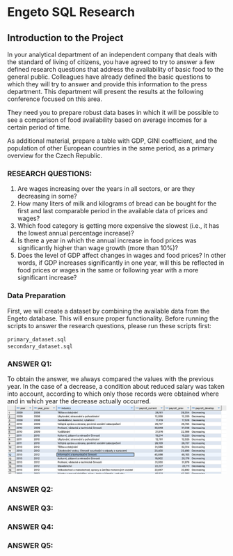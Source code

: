 # Engeto SQL Research

## Introduction to the Project

In your analytical department of an independent company that deals with the standard of living of citizens, you have agreed to try to answer a few defined research questions that address the availability of basic food to the general public. Colleagues have already defined the basic questions to which they will try to answer and provide this information to the press department. This department will present the results at the following conference focused on this area.

They need you to prepare robust data bases in which it will be possible to see a comparison of food availability based on average incomes for a certain period of time.

As additional material, prepare a table with GDP, GINI coefficient, and the population of other European countries in the same period, as a primary overview for the Czech Republic.

### RESEARCH QUESTIONS:

1. Are wages increasing over the years in all sectors, or are they decreasing in some?
2. How many liters of milk and kilograms of bread can be bought for the first and last comparable period in the available data of prices and wages?
3. Which food category is getting more expensive the slowest (i.e., it has the lowest annual percentage increase)?
4. Is there a year in which the annual increase in food prices was significantly higher than wage growth (more than 10%)?
5. Does the level of GDP affect changes in wages and food prices? In other words, if GDP increases significantly in one year, will this be reflected in food prices or wages in the same or following year with a more significant increase?

### Data Preparation

First, we will create a dataset by combining the available data from the Engeto database. This will ensure proper functionality. Before running the scripts to answer the research questions, please run these scripts first:

```
primary_dataset.sql
secondary_dataset.sql
```

### ANSWER Q1:

To obtain the answer, we always compared the values with the previous year. In the case of a decrease, a condition about reduced salary was taken into account, according to which only those records were obtained where and in which year the decrease actually occurred.
![Q1 answer](images/A1_output_demo.png)

### ANSWER Q2:

### ANSWER Q3:

### ANSWER Q4:

### ANSWER Q5:
